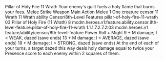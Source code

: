 <ability>
  <name>Pillar of Holy Fire</name>
  <cost>11 Wrath</cost>
  <flavor>Your enemy&apos;s guilt fuels a holy flame that burns your foes.</flavor>
  <keywords>
    <keyword>Melee</keyword>
    <keyword>Strike</keyword>
    <keyword>Weapon</keyword>
  </keywords>
  <type>Main Action</type>
  <distance>Melee 1</distance>
  <target>One creature</target>
  <metadata>
    <class>censor</class>
    <cost>11 Wrath</cost>
    <cost_amount>11</cost_amount>
    <cost_resource>Wrath</cost_resource>
    <feature_type>ability</feature_type>
    <file_dpath>Censor/8th-Level Features</file_dpath>
    <item_id>pillar-of-holy-fire-11-wrath</item_id>
    <item_index>03</item_index>
    <item_name>Pillar of Holy Fire (11 Wrath)</item_name>
    <level>8</level>
    <scc>mcdm.heroes.v1:feature.ability.censor.8th-level-feature:pillar-of-holy-fire-11-wrath</scc>
    <scdc>1.1.1:7.2.7.2:03</scdc>
    <source>mcdm.heroes.v1</source>
    <type>feature/ability/censor/8th-level-feature</type>
  </metadata>
  <effects>
    <effect type="roll">
      <roll>Power Roll + Might</roll>
      <t1>9 + M damage; I &lt; WEAK, dazed (save ends)</t1>
      <t2>13 + M damage; I &lt; AVERAGE, dazed (save ends)</t2>
      <t3>18 + M damage; I &lt; STRONG, dazed (save ends)</t3>
    </effect>
    <effect type="mundane">At the end of each of your turns, a target dazed this way deals holy damage equal to twice your Presence score to each enemy within 2 squares of them.</effect>
  </effects>
</ability>
